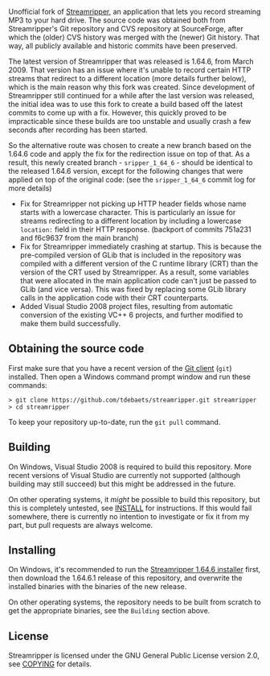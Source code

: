 Unofficial fork of [Streamripper](http://streamripper.sourceforge.net/), an application that lets you record streaming MP3 to your hard drive. The source code was obtained both from Streamripper's Git repository and CVS repository at SourceForge, after which the (older) CVS history was merged with the (newer) Git history. That way, all publicly available and historic commits have been preserved.

The latest version of Streamripper that was released is 1.64.6, from March 2009. That version has an issue where it's unable to record certain HTTP streams that redirect to a different location (more details further below), which is the main reason why this fork was created. Since development of Streamripper still continued for a while after the last version was released, the initial idea was to use this fork to create a build based off the latest commits to come up with a fix. However, this quickly proved to be impracticable since these builds are too unstable and usually crash a few seconds after recording has been started.

So the alternative route was chosen to create a new branch based on the 1.64.6 code and apply the fix for the redirection issue on top of that. As a result, this newly created branch - `sripper_1_64_6` - should be identical to the released 1.64.6 version, except for the following changes that were applied on top of the original code: (see the `sripper_1_64_6` commit log for more details)

* Fix for Streamripper not picking up HTTP header fields whose name starts with a lowercase character. This is particularly an issue for streams redirecting to a different location by including a lowercase `location:` field in their HTTP response. (backport of commits 751a231 and f6c9637 from the main branch)
* Fix for Streamripper immediately crashing at startup. This is because the pre-compiled version of GLib that is included in the repository was compiled with a different version of the C runtime library (CRT) than the version of the CRT used by Streamripper. As a result, some variables that were allocated in the main application code can't just be passed to GLib (and vice versa). This was fixed by replacing some GLib library calls in the application code with their CRT counterparts.
* Added Visual Studio 2008 project files, resulting from automatic conversion of the existing VC++ 6 projects, and further modified to make them build successfully.

Obtaining the source code
-------------------------

First make sure that you have a recent version of the [Git client](https://git-scm.com/) (`git`) installed. Then open a Windows command prompt window and run these commands:
```
> git clone https://github.com/tdebaets/streamripper.git streamripper
> cd streamripper
```

To keep your repository up-to-date, run the `git pull` command.

Building
--------

On Windows, Visual Studio 2008 is required to build this repository. More recent versions of Visual Studio are currently not supported (although building may still succeed) but this might be addressed in the future.

On other operating systems, it *might* be possible to build this repository, but this is completely untested, see [INSTALL](INSTALL) for instructions. If this would fail somewhere, there is currently no intention to investigate or fix it from my part, but pull requests are always welcome.

Installing
----------

On Windows, it's recommended to run the [Streamripper 1.64.6 installer](https://sourceforge.net/projects/streamripper/files/streamripper%20%28current%29/1.64.6/streamripper-windows-installer-1.64.6.exe/download) first, then download the 1.64.6.1 release of this repository, and overwrite the installed binaries with the binaries of the new release.

On other operating systems, the repository needs to be built from scratch to get the appropriate binaries, see the `Building` section above.

License
-------

Streamripper is licensed under the GNU General Public License version 2.0, see [COPYING](COPYING) for details.
